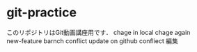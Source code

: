 # git-practice
このリポジトリはGit動画講座用です．
chage in local
chage again   
new-feature barnch
conflict
update on github
confliect
編集
